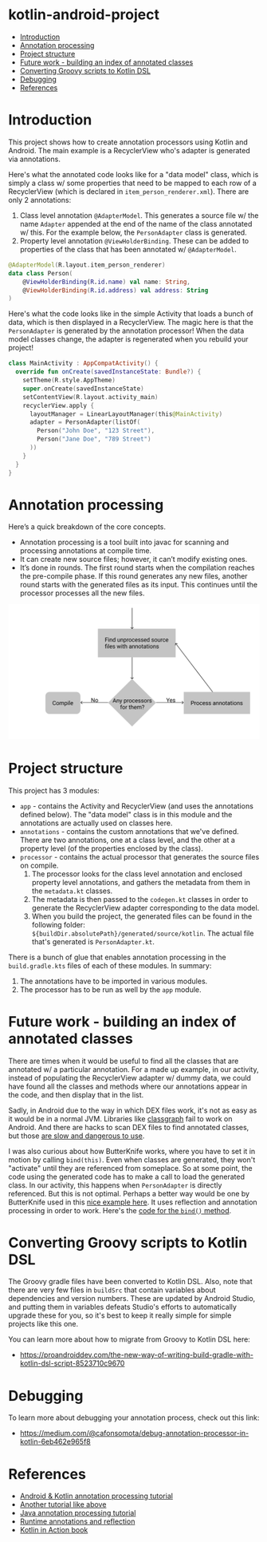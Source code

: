 # kotlin-android-project

<!-- START doctoc generated TOC please keep comment here to allow auto update -->
<!-- DON'T EDIT THIS SECTION, INSTEAD RE-RUN doctoc TO UPDATE -->

- [Introduction](#introduction)
- [Annotation processing](#annotation-processing)
- [Project structure](#project-structure)
- [Future work - building an index of annotated classes](#future-work---building-an-index-of-annotated-classes)
- [Converting Groovy scripts to Kotlin DSL](#converting-groovy-scripts-to-kotlin-dsl)
- [Debugging](#debugging)
- [References](#references)

<!-- END doctoc generated TOC please keep comment here to allow auto update -->

# Introduction

This project shows how to create annotation processors using Kotlin and Android. The main example is a RecyclerView
who's adapter is generated via annotations.

Here's what the annotated code looks like for a "data model" class, which is simply a class w/ some properties that need
to be mapped to each row of a RecyclerView (which is declared in `item_person_renderer.xml`). There are only 2
annotations:

1. Class level annotation `@AdapterModel`. This generates a source file w/ the name `Adapter` appended at the end of the
   name of the class annotated w/ this. For the example below, the `PersonAdapter` class is generated.
2. Property level annotation `@ViewHolderBinding`. These can be added to properties of the class that has been annotated
   w/ `@AdapterModel`.

```kotlin
@AdapterModel(R.layout.item_person_renderer)
data class Person(
    @ViewHolderBinding(R.id.name) val name: String,
    @ViewHolderBinding(R.id.address) val address: String
)
```

Here's what the code looks like in the simple Activity that loads a bunch of data, which is then displayed in a
RecyclerView. The magic here is that the `PersonAdapter` is generated by the annotation processor! When the data model
classes change, the adapter is regenerated when you rebuild your project!

```kotlin
class MainActivity : AppCompatActivity() {
  override fun onCreate(savedInstanceState: Bundle?) {
    setTheme(R.style.AppTheme)
    super.onCreate(savedInstanceState)
    setContentView(R.layout.activity_main)
    recyclerView.apply {
      layoutManager = LinearLayoutManager(this@MainActivity)
      adapter = PersonAdapter(listOf(
        Person("John Doe", "123 Street"),
        Person("Jane Doe", "789 Street")
      ))
    }
  }
}
```

# Annotation processing

Here’s a quick breakdown of the core concepts.

- Annotation processing is a tool built into javac for scanning and processing annotations at compile time.
- It can create new source files; however, it can’t modify existing ones.
- It’s done in rounds. The first round starts when the compilation reaches the pre-compile phase. If this round
  generates any new files, another round starts with the generated files as its input. This continues until the
  processor processes all the new files.

![Diagram of how this works](docs/ap-diagram.svg)

# Project structure

This project has 3 modules:

- `app` - contains the Activity and RecyclerView (and uses the annotations defined below). The "data model" class is in
  this module and the annotations are actually used on classes here.
- `annotations` - contains the custom annotations that we've defined. There are two annotations, one at a class level,
  and the other at a property level (of the properties enclosed by the class).
- `processor` - contains the actual processor that generates the source files on compile.
  1. The processor looks for the class level annotation and enclosed property level annotations, and gathers the
     metadata from them in the `metadata.kt` classes.
  2. The metadata is then passed to the `codegen.kt` classes in order to generate the RecyclerView adapter corresponding
     to the data model.
  3. When you build the project, the generated files can be found in the following folder:
     `${buildDir.absolutePath}/generated/source/kotlin`. The actual file that's generated is `PersonAdapter.kt`.

There is a bunch of glue that enables annotation processing in the `build.gradle.kts` files of each of these modules. In
summary:

1. The annotations have to be imported in various modules.
2. The processor has to be run as well by the `app` module.

# Future work - building an index of annotated classes

There are times when it would be useful to find all the classes that are annotated w/ a particular annotation. For a
made up example, in our activity, instead of populating the RecyclerView adapter w/ dummy data, we could have found all
the classes and methods where our annotations appear in the code, and then display that in the list.

Sadly, in Android due to the way in which DEX files work, it's not as easy as it would be in a normal JVM. Libraries
like [classgraph](https://github.com/classgraph/classgraph) fail to work on Android. And there are hacks to scan DEX
files to find annotated classes, but those
[are slow and dangerous to use](https://bravenewgeek.com/implementing-spring-like-classpath-scanning-in-android/).

I was also curious about how ButterKnife works, where you have to set it in motion by calling `bind(this)`. Even when
classes are generated, they won't "activate" until they are referenced from someplace. So at some point, the code using
the generated code has to make a call to load the generated class. In our activity, this happens when `PersonAdapter` is
directly referenced. But this is not optimal. Perhaps a better way would be one by ButterKnife used in this
[nice example here](https://emo-pass.com/2017/11/26/builing-things-with-java-reflection-and-annotation-processing/). It
uses reflection and annotation processing in order to work. Here's the
[code for the `bind()` method](https://github.com/quangctkm9207/prefpin/blob/master/prefpin/src/main/java/prefpin/PrefPin.java#L42).

# Converting Groovy scripts to Kotlin DSL

The Groovy gradle files have been converted to Kotlin DSL. Also, note that there are very few files in `buildSrc` that
contain variables about dependencies and version numbers. These are updated by Android Studio, and putting them in
variables defeats Studio's efforts to automatically upgrade these for you, so it's best to keep it really simple for
simple projects like this one.

You can learn more about how to migrate from Groovy to Kotlin DSL here:

- https://proandroiddev.com/the-new-way-of-writing-build-gradle-with-kotlin-dsl-script-8523710c9670

# Debugging

To learn more about debugging your annotation process, check out this link:

- https://medium.com/@cafonsomota/debug-annotation-processor-in-kotlin-6eb462e965f8

# References

- [Android & Kotlin annotation processing tutorial](https://www.raywenderlich.com/8574679-annotation-processing-supercharge-your-development)
- [Another tutorial like above](https://medium.com/@jintin/annotation-processing-in-java-3621cb05343a)
- [Java annotation processing tutorial](http://hannesdorfmann.com/annotation-processing/annotationprocessing101)
- [Runtime annotations and reflection](https://gist.github.com/championswimmer/d7b9be0c26ac88de2455a80117137ec6)
- [Kotlin in Action book](https://livebook.manning.com/book/kotlin-in-action/chapter-10/55)

